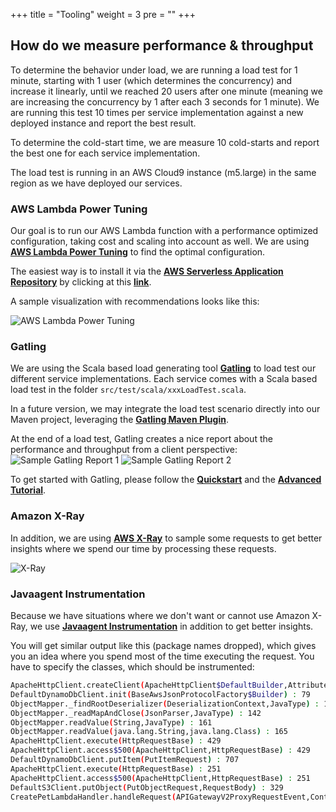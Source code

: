 +++
title = "Tooling"
weight = 3
pre = ""
+++

## How do we measure performance & throughput

To determine the behavior under load, we are running a load test for 1 minute, starting with 1 user (which determines the concurrency) and increase it linearly, until we reached 20 users after one minute (meaning we are increasing the concurrency by 1 after each 3 seconds for 1 minute). We are running this test 10 times per service implementation against a new deployed instance and report the best result.

To determine the cold-start time, we are measure 10 cold-starts and report the best one for each service implementation.

The load test is running in an AWS Cloud9 instance (m5.large) in the same region as we have deployed our services.

### AWS Lambda Power Tuning

Our goal is to run our AWS Lambda function with a performance optimized configuration, taking cost and scaling into account as well. We are using **[AWS Lambda Power Tuning](https://github.com/alexcasalboni/aws-lambda-power-tuning)** to find the optimal configuration.

The easiest way is to install it via the **[AWS Serverless Application Repository](https://aws.amazon.com/serverless/serverlessrepo/)** by clicking at this **[link](https://serverlessrepo.aws.amazon.com/applications/arn:aws:serverlessrepo:us-east-1:451282441545:applications~aws-lambda-power-tuning)**.

A sample visualization with recommendations looks like this:

![AWS Lambda Power Tuning](tooling/aws-lambda-power-tuning.png)

### Gatling

We are using the Scala based load generating tool **[Gatling](https://gatling.io/)** to load test our different service implementations. Each service comes with a Scala based load test in the folder `src/test/scala/xxxLoadTest.scala`.  

In a future version, we may integrate the load test scenario directly into our Maven project, leveraging the **[Gatling Maven Plugin](https://gatling.io/docs/2.3/extensions/maven_plugin)**.

At the end of a load test, Gatling creates a nice report about the performance and throughput from a client perspective:  
![Sample Gatling Report 1](tooling/sample_gatling_report_1.png)
![Sample Gatling Report 2](tooling/sample_gatling_report_2.png)

To get started with Gatling, please follow the **[Quickstart](https://gatling.io/docs/current/quickstart/)** and the **[Advanced Tutorial](https://gatling.io/docs/current/advanced_tutorial/)**.

### Amazon X-Ray

In addition, we are using **[AWS X-Ray](https://aws.amazon.com/xray/)** to sample some requests to get better insights where we spend our time by processing these requests.

![X-Ray](tooling/x-ray.png)

### Javaagent Instrumentation

Because we have situations where we don't want or cannot use Amazon X-Ray, we use **[Javaagent Instrumentation](https://github.com/mvd199/javaagent-instrumentation)** in addition to get better insights.

You will get similar output like this (package names dropped), which gives you an idea where you spend most of the time executing the request. You have to specify the classes, which should be instrumented:

```bash
ApacheHttpClient.createClient(ApacheHttpClient$DefaultBuilder,AttributeMap) : 323
DefaultDynamoDbClient.init(BaseAwsJsonProtocolFactory$Builder) : 79
ObjectMapper._findRootDeserializer(DeserializationContext,JavaType) : 140
ObjectMapper._readMapAndClose(JsonParser,JavaType) : 142
ObjectMapper.readValue(String,JavaType) : 161
ObjectMapper.readValue(java.lang.String,java.lang.Class) : 165
ApacheHttpClient.execute(HttpRequestBase) : 429
ApacheHttpClient.access$500(ApacheHttpClient,HttpRequestBase) : 429
DefaultDynamoDbClient.putItem(PutItemRequest) : 707
ApacheHttpClient.execute(HttpRequestBase) : 251
ApacheHttpClient.access$500(ApacheHttpClient,HttpRequestBase) : 251
DefaultS3Client.putObject(PutObjectRequest,RequestBody) : 329
CreatePetLambdaHandler.handleRequest(APIGatewayV2ProxyRequestEvent,Context) : 1428
```